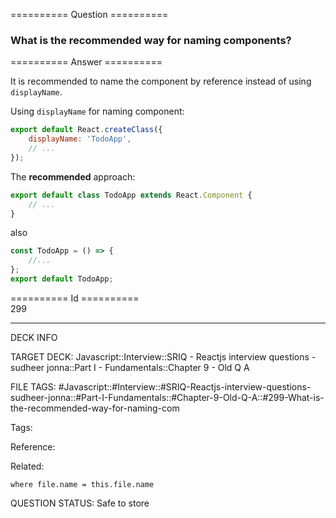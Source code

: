 ========== Question ==========  

### What is the recommended way for naming components?  

========== Answer ==========  

It is recommended to name the component by reference instead of using
`displayName`.

Using `displayName` for naming component:

```javascript
export default React.createClass({
    displayName: 'TodoApp',
    // ...
});
```

The **recommended** approach:

```javascript
export default class TodoApp extends React.Component {
    // ...
}
```

also

```javascript
const TodoApp = () => {
    //...
};
export default TodoApp;
```

========== Id ==========  
299

---

DECK INFO

TARGET DECK: Javascript::Interview::SRIQ - Reactjs interview questions - sudheer jonna::Part I - Fundamentals::Chapter 9 - Old Q A

FILE TAGS: #Javascript::#Interview::#SRIQ-Reactjs-interview-questions-sudheer-jonna::#Part-I-Fundamentals::#Chapter-9-Old-Q-A::#299-What-is-the-recommended-way-for-naming-com

Tags:

Reference:

Related:

```dataview
where file.name = this.file.name
```
QUESTION STATUS: Safe to store
